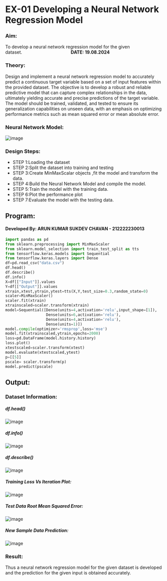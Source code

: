 # EX-01 Developing a Neural Network Regression Model
### Aim:
To develop a neural network regression model for the given dataset.&emsp;&emsp;&emsp;&emsp;&emsp;&emsp;&emsp;&emsp;&emsp;&emsp;&emsp;**DATE: 19.08.2024**

### Theory:
Design and implement a neural network regression model to accurately predict a continuous target variable based on a set of input features within the provided dataset. The objective is to develop a robust and reliable predictive model that can capture complex relationships in the data, ultimately yielding accurate and precise predictions of the target variable. The model should be trained, validated, and tested to ensure its generalization capabilities on unseen data, with an emphasis on optimizing performance metrics such as mean squared error or mean absolute error.

### Neural Network Model:
![image](https://github.com/user-attachments/assets/151f56b9-8129-4253-a9c3-744ab9c77732)

### Design Steps:

- STEP 1:Loading the dataset
- STEP 2:Split the dataset into training and testing
- STEP 3:Create MinMaxScalar objects ,fit the model and transform the data.
- STEP 4:Build the Neural Network Model and compile the model.
- STEP 5:Train the model with the training data.
- STEP 6:Plot the performance plot
- STEP 7:Evaluate the model with the testing data.

## Program:
#### Developed By: ARUN KUMAR SUKDEV CHAVAN - 212222230013

```python
import pandas as pd
from sklearn.preprocessing import MinMaxScaler
from sklearn.model_selection import train_test_split as tts
from tensorflow.keras.models import Sequential
from tensorflow.keras.layers import Dense
df=pd.read_csv("data.csv")
df.head()
df.describe()
df.info()
X=df[["Input"]].values
Y=df[["Output"]].values
xtrain,xtest,ytrain,ytest=tts(X,Y,test_size=0.3,random_state=0)
scaler=MinMaxScaler()
scaler.fit(xtrain)
xtrainscaled=scaler.transform(xtrain)
model=Sequential([Dense(units=4,activation='relu',input_shape=[1]),
                  Dense(units=6,activation='relu'),
                  Dense(units=4,activation='relu'),
                  Dense(units=1)])
model.compile(optimizer='rmsprop',loss='mse')
model.fit(xtrainscaled,ytrain,epochs=2000)
loss=pd.DataFrame(model.history.history)
loss.plot()
xtestscaled=scaler.transform(xtest)
model.evaluate(xtestscaled,ytest)
p=[[5]]
pscale= scaler.transform(p)
model.predict(pscale)

```
## Output:

### Dataset Information:
##### df.head()
![image](https://github.com/user-attachments/assets/329cb717-0233-4c38-bd6e-4e9177f5f75c)




##### df.info()
![image](https://github.com/user-attachments/assets/f7db1446-e259-4c12-a3e8-710dbbbaa369)





##### df.describe()
![image](https://github.com/user-attachments/assets/9d88f52d-5f52-48bb-b75c-103b78beea97)







##### Training Loss Vs Iteration Plot:
![image](https://github.com/user-attachments/assets/0aa2ec91-dfb4-431c-a585-76b129d19e63)





##### Test Data Root Mean Squared Error:
![image](https://github.com/user-attachments/assets/2a16cf27-08ff-479e-9877-29e866c5e78e)






##### New Sample Data Prediction:
![image](https://github.com/user-attachments/assets/9624aa53-6092-4af9-8eab-4797f13e3081)






### Result:
Thus a neural network regression model for the given dataset is developed and the prediction for the given input is obtained accurately.


